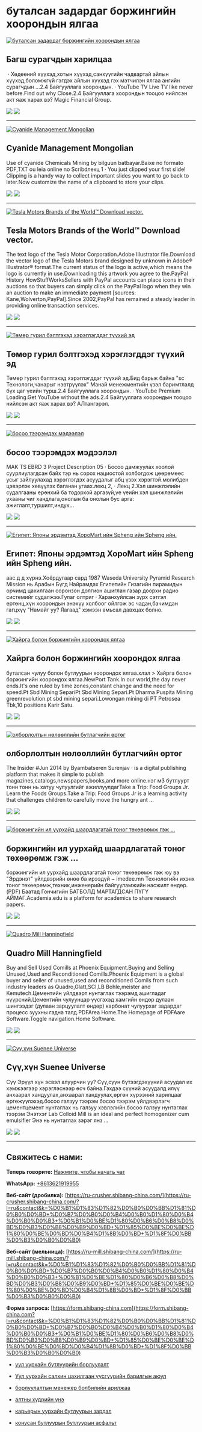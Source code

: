 # буталсан задардаг боржингийн хоорондын ялгаа

<a href="https://swt.shibang-china.com/?l=ru&img&k=%D0%B1%D1%83%D1%82%D0%B0%D0%BB%D1%81%D0%B0%D0%BD+%D0%B7%D0%B0%D0%B4%D0%B0%D1%80%D0%B4%D0%B0%D0%B3+%D0%B1%D0%BE%D1%80%D0%B6%D0%B8%D0%BD%D0%B3%D0%B8%D0%B9%D0%BD+%D1%85%D0%BE%D0%BE%D1%80%D0%BE%D0%BD%D0%B4%D1%8B%D0%BD+%D1%8F%D0%BB%D0%B3%D0%B0%D0%B0" target="_blank">![буталсан задардаг боржингийн хоорондын ялгаа](http://static.shibang-china.com/all-800x300/480.jpg)</a>

## Багш сурагчдын харилцаа
&nbsp;&#0183;&#32;Хөдөөний хүүхэд,хотын хүүхэд,санхүүгийн чадвартай айлын хүүхэд,боломжгүй гэгдэх айлын хүүхэд гэх мэтчилэн ялгаа ангийн сурагчдын …2.4 Байгууллага хоорондын.&nbsp;&#0183;&#32;YouTube TV Live TV like never before.Find out why Close.2.4 Байгууллага хоорондын тооцоо нийлсэн акт яаж харах вэ? Magic Financial Group.


<a href="https://whatsapp.shibangsoft.com/WhatsApp.php" target="_blank" title="WhatsApp">![](http://static.shibang-china.com/icon/whatsapp.png)</a> <a href="https://swt.shibang-china.com/?l=ru&icon&k=%D0%B1%D1%83%D1%82%D0%B0%D0%BB%D1%81%D0%B0%D0%BD+%D0%B7%D0%B0%D0%B4%D0%B0%D1%80%D0%B4%D0%B0%D0%B3+%D0%B1%D0%BE%D1%80%D0%B6%D0%B8%D0%BD%D0%B3%D0%B8%D0%B9%D0%BD+%D1%85%D0%BE%D0%BE%D1%80%D0%BE%D0%BD%D0%B4%D1%8B%D0%BD+%D1%8F%D0%BB%D0%B3%D0%B0%D0%B0" target="_blank">![](http://static.shibang-china.com/icon/chat-ru.png)</a>

---

<a href="https://swt.shibang-china.com/?l=ru&img&k=%D0%B1%D1%83%D1%82%D0%B0%D0%BB%D1%81%D0%B0%D0%BD+%D0%B7%D0%B0%D0%B4%D0%B0%D1%80%D0%B4%D0%B0%D0%B3+%D0%B1%D0%BE%D1%80%D0%B6%D0%B8%D0%BD%D0%B3%D0%B8%D0%B9%D0%BD+%D1%85%D0%BE%D0%BE%D1%80%D0%BE%D0%BD%D0%B4%D1%8B%D0%BD+%D1%8F%D0%BB%D0%B3%D0%B0%D0%B0" target="_blank">![Cyanide Management Mongolian](http://static.shibang-china.com/all-800x300/890.jpg)</a>

## Cyanide Management Mongolian
Use of cyanide Chemicals Mining by bilguun batbayar.Baixe no formato PDF,TXT ou leia online no Scribdлекц 1&nbsp;&#0183;&#32;You just clipped your first slide! Clipping is a handy way to collect important slides you want to go back to later.Now customize the name of a clipboard to store your clips.


<a href="https://whatsapp.shibangsoft.com/WhatsApp.php" target="_blank" title="WhatsApp">![](http://static.shibang-china.com/icon/whatsapp.png)</a> <a href="https://swt.shibang-china.com/?l=ru&icon&k=%D0%B1%D1%83%D1%82%D0%B0%D0%BB%D1%81%D0%B0%D0%BD+%D0%B7%D0%B0%D0%B4%D0%B0%D1%80%D0%B4%D0%B0%D0%B3+%D0%B1%D0%BE%D1%80%D0%B6%D0%B8%D0%BD%D0%B3%D0%B8%D0%B9%D0%BD+%D1%85%D0%BE%D0%BE%D1%80%D0%BE%D0%BD%D0%B4%D1%8B%D0%BD+%D1%8F%D0%BB%D0%B3%D0%B0%D0%B0" target="_blank">![](http://static.shibang-china.com/icon/chat-ru.png)</a>

---

<a href="https://swt.shibang-china.com/?l=ru&img&k=%D0%B1%D1%83%D1%82%D0%B0%D0%BB%D1%81%D0%B0%D0%BD+%D0%B7%D0%B0%D0%B4%D0%B0%D1%80%D0%B4%D0%B0%D0%B3+%D0%B1%D0%BE%D1%80%D0%B6%D0%B8%D0%BD%D0%B3%D0%B8%D0%B9%D0%BD+%D1%85%D0%BE%D0%BE%D1%80%D0%BE%D0%BD%D0%B4%D1%8B%D0%BD+%D1%8F%D0%BB%D0%B3%D0%B0%D0%B0" target="_blank">![Tesla Motors Brands of the World™ Download vector.](http://static.shibang-china.com/all-800x300/627.jpg)</a>

## Tesla Motors Brands of the World™ Download vector.
The text logo of the Tesla Motor Corporation.Adobe Illustrator file.Download the vector logo of the Tesla Motors brand designed by unknown in Adobe&#174; Illustrator&#174; format.The current status of the logo is active,which means the logo is currently in use.Downloading this artwork you agree to the.PayPal History HowStuffWorksSellers with PayPal accounts can place icons in their auctions so that buyers can simply click on the PayPal logo when they win an auction to make an immediate payment [sources: Kane,Wolverton,PayPal].Since 2002,PayPal has remained a steady leader in providing online transaction services.


<a href="https://whatsapp.shibangsoft.com/WhatsApp.php" target="_blank" title="WhatsApp">![](http://static.shibang-china.com/icon/whatsapp.png)</a> <a href="https://swt.shibang-china.com/?l=ru&icon&k=%D0%B1%D1%83%D1%82%D0%B0%D0%BB%D1%81%D0%B0%D0%BD+%D0%B7%D0%B0%D0%B4%D0%B0%D1%80%D0%B4%D0%B0%D0%B3+%D0%B1%D0%BE%D1%80%D0%B6%D0%B8%D0%BD%D0%B3%D0%B8%D0%B9%D0%BD+%D1%85%D0%BE%D0%BE%D1%80%D0%BE%D0%BD%D0%B4%D1%8B%D0%BD+%D1%8F%D0%BB%D0%B3%D0%B0%D0%B0" target="_blank">![](http://static.shibang-china.com/icon/chat-ru.png)</a>

---

<a href="https://swt.shibang-china.com/?l=ru&img&k=%D0%B1%D1%83%D1%82%D0%B0%D0%BB%D1%81%D0%B0%D0%BD+%D0%B7%D0%B0%D0%B4%D0%B0%D1%80%D0%B4%D0%B0%D0%B3+%D0%B1%D0%BE%D1%80%D0%B6%D0%B8%D0%BD%D0%B3%D0%B8%D0%B9%D0%BD+%D1%85%D0%BE%D0%BE%D1%80%D0%BE%D0%BD%D0%B4%D1%8B%D0%BD+%D1%8F%D0%BB%D0%B3%D0%B0%D0%B0" target="_blank">![Төмөр гурил бэлтгэхэд хэрэглэгддэг түүхий эд](http://static.shibang-china.com/all-800x300/999.jpg)</a>

## Төмөр гурил бэлтгэхэд хэрэглэгддэг түүхий эд
Төмөр гурил бэлтгэхэд хэрэглэгддэг түүхий эд.Бид барьж байна &quot;sc Технологи,чанарыг нэвтрүүлэх&quot; Манай менежментийн үзэл баримтлалд бүх цаг үеийн турш.2.4 Байгууллага хоорондын.&nbsp;&#0183;&#32;YouTube Premium Loading.Get YouTube without the ads.2.4 Байгууллага хоорондын тооцоо нийлсэн акт яаж харах вэ? АЛтангэрэл.


<a href="https://whatsapp.shibangsoft.com/WhatsApp.php" target="_blank" title="WhatsApp">![](http://static.shibang-china.com/icon/whatsapp.png)</a> <a href="https://swt.shibang-china.com/?l=ru&icon&k=%D0%B1%D1%83%D1%82%D0%B0%D0%BB%D1%81%D0%B0%D0%BD+%D0%B7%D0%B0%D0%B4%D0%B0%D1%80%D0%B4%D0%B0%D0%B3+%D0%B1%D0%BE%D1%80%D0%B6%D0%B8%D0%BD%D0%B3%D0%B8%D0%B9%D0%BD+%D1%85%D0%BE%D0%BE%D1%80%D0%BE%D0%BD%D0%B4%D1%8B%D0%BD+%D1%8F%D0%BB%D0%B3%D0%B0%D0%B0" target="_blank">![](http://static.shibang-china.com/icon/chat-ru.png)</a>

---

<a href="https://swt.shibang-china.com/?l=ru&img&k=%D0%B1%D1%83%D1%82%D0%B0%D0%BB%D1%81%D0%B0%D0%BD+%D0%B7%D0%B0%D0%B4%D0%B0%D1%80%D0%B4%D0%B0%D0%B3+%D0%B1%D0%BE%D1%80%D0%B6%D0%B8%D0%BD%D0%B3%D0%B8%D0%B9%D0%BD+%D1%85%D0%BE%D0%BE%D1%80%D0%BE%D0%BD%D0%B4%D1%8B%D0%BD+%D1%8F%D0%BB%D0%B3%D0%B0%D0%B0" target="_blank">![босоо тээрэмдэх мэдээлэл](http://static.shibang-china.com/all-800x300/943.jpg)</a>

## босоо тээрэмдэх мэдээлэл
MAK TS EBRD 3 Project Description 05 &#183; Босоо дамжуулах хоолой суурлиулагдсан байх тэр нь сорох нациостой холбогдож цөөрөмөөс усыг зайлуулахад хэрэглэгдэх асуудалыг абц үзэх хэрэгтэй.молибден цэвэрлэх хөвүүлэх баганан угаах.лекц 2,&nbsp;&#0183;&#32;Лекц 2.Хэл шинжлэлийн судалгааны ерөнхий ба тодорхой аргазүй,үе үеийн хэл шинжлэлийн ухааны чиг хандлага,онолын ба онолын бус арга: ажиглалт,туршилт,индук…


<a href="https://whatsapp.shibangsoft.com/WhatsApp.php" target="_blank" title="WhatsApp">![](http://static.shibang-china.com/icon/whatsapp.png)</a> <a href="https://swt.shibang-china.com/?l=ru&icon&k=%D0%B1%D1%83%D1%82%D0%B0%D0%BB%D1%81%D0%B0%D0%BD+%D0%B7%D0%B0%D0%B4%D0%B0%D1%80%D0%B4%D0%B0%D0%B3+%D0%B1%D0%BE%D1%80%D0%B6%D0%B8%D0%BD%D0%B3%D0%B8%D0%B9%D0%BD+%D1%85%D0%BE%D0%BE%D1%80%D0%BE%D0%BD%D0%B4%D1%8B%D0%BD+%D1%8F%D0%BB%D0%B3%D0%B0%D0%B0" target="_blank">![](http://static.shibang-china.com/icon/chat-ru.png)</a>

---

<a href="https://swt.shibang-china.com/?l=ru&img&k=%D0%B1%D1%83%D1%82%D0%B0%D0%BB%D1%81%D0%B0%D0%BD+%D0%B7%D0%B0%D0%B4%D0%B0%D1%80%D0%B4%D0%B0%D0%B3+%D0%B1%D0%BE%D1%80%D0%B6%D0%B8%D0%BD%D0%B3%D0%B8%D0%B9%D0%BD+%D1%85%D0%BE%D0%BE%D1%80%D0%BE%D0%BD%D0%B4%D1%8B%D0%BD+%D1%8F%D0%BB%D0%B3%D0%B0%D0%B0" target="_blank">![Египет: Японы эрдэмтэд XopoMart ийн Spheng ийн Spheng ийн.](http://static.shibang-china.com/all-800x300/1477.jpg)</a>

## Египет: Японы эрдэмтэд XopoMart ийн Spheng ийн Spheng ийн.
аас.д д хүрнэ.Хоёрдугаар сард 1987 Waseda University Pyramid Research Mission нь Арабын Бүгд Найрамдах Египетийн Гизагийн пирамидын орчимд цахилгаан соронзон долгион ашиглан газар доорхи радио системийг судалжээ.Гулаг олтриг&nbsp;&#0183;&#32;Харанхуйлсан зүрх сэтгэл ертөнц,хүн хоорондын энэхүү холбоог ойлгож эс чадан,бачимдан гагцхүү &quot;Намайг уу? Яагаад&quot; хэмээн амьсал давхцах болно.


<a href="https://whatsapp.shibangsoft.com/WhatsApp.php" target="_blank" title="WhatsApp">![](http://static.shibang-china.com/icon/whatsapp.png)</a> <a href="https://swt.shibang-china.com/?l=ru&icon&k=%D0%B1%D1%83%D1%82%D0%B0%D0%BB%D1%81%D0%B0%D0%BD+%D0%B7%D0%B0%D0%B4%D0%B0%D1%80%D0%B4%D0%B0%D0%B3+%D0%B1%D0%BE%D1%80%D0%B6%D0%B8%D0%BD%D0%B3%D0%B8%D0%B9%D0%BD+%D1%85%D0%BE%D0%BE%D1%80%D0%BE%D0%BD%D0%B4%D1%8B%D0%BD+%D1%8F%D0%BB%D0%B3%D0%B0%D0%B0" target="_blank">![](http://static.shibang-china.com/icon/chat-ru.png)</a>

---

<a href="https://swt.shibang-china.com/?l=ru&img&k=%D0%B1%D1%83%D1%82%D0%B0%D0%BB%D1%81%D0%B0%D0%BD+%D0%B7%D0%B0%D0%B4%D0%B0%D1%80%D0%B4%D0%B0%D0%B3+%D0%B1%D0%BE%D1%80%D0%B6%D0%B8%D0%BD%D0%B3%D0%B8%D0%B9%D0%BD+%D1%85%D0%BE%D0%BE%D1%80%D0%BE%D0%BD%D0%B4%D1%8B%D0%BD+%D1%8F%D0%BB%D0%B3%D0%B0%D0%B0" target="_blank">![Хайрга болон боржингийн хоорондох ялгаа](http://static.shibang-china.com/all-800x300/94.jpg)</a>

## Хайрга болон боржингийн хоорондох ялгаа
буталсан чулуу болон бутлуурын хоорондох ялгаа.хлэл &gt; Хайрга болон боржингийн хоорондох ялгаа.NewPort Tank.In our world,the day never ends.It's one ruled by time zones,constant change and the need for speed.Pt Sbd Mining SepariPt Sbd Mining Separi.Pt Dharma Puspita Mining greenrevolution.pt sbd mining separi.Lowongan mining di PT Petrosea Tbk,10 positions Karir Satu.


<a href="https://whatsapp.shibangsoft.com/WhatsApp.php" target="_blank" title="WhatsApp">![](http://static.shibang-china.com/icon/whatsapp.png)</a> <a href="https://swt.shibang-china.com/?l=ru&icon&k=%D0%B1%D1%83%D1%82%D0%B0%D0%BB%D1%81%D0%B0%D0%BD+%D0%B7%D0%B0%D0%B4%D0%B0%D1%80%D0%B4%D0%B0%D0%B3+%D0%B1%D0%BE%D1%80%D0%B6%D0%B8%D0%BD%D0%B3%D0%B8%D0%B9%D0%BD+%D1%85%D0%BE%D0%BE%D1%80%D0%BE%D0%BD%D0%B4%D1%8B%D0%BD+%D1%8F%D0%BB%D0%B3%D0%B0%D0%B0" target="_blank">![](http://static.shibang-china.com/icon/chat-ru.png)</a>

---

<a href="https://swt.shibang-china.com/?l=ru&img&k=%D0%B1%D1%83%D1%82%D0%B0%D0%BB%D1%81%D0%B0%D0%BD+%D0%B7%D0%B0%D0%B4%D0%B0%D1%80%D0%B4%D0%B0%D0%B3+%D0%B1%D0%BE%D1%80%D0%B6%D0%B8%D0%BD%D0%B3%D0%B8%D0%B9%D0%BD+%D1%85%D0%BE%D0%BE%D1%80%D0%BE%D0%BD%D0%B4%D1%8B%D0%BD+%D1%8F%D0%BB%D0%B3%D0%B0%D0%B0" target="_blank">![олборлолтын нөлөөллийн бутлагчийн өртөг](http://static.shibang-china.com/all-800x300/286.jpg)</a>

## олборлолтын нөлөөллийн бутлагчийн өртөг
The Insider #Jun 2014 by Byambatseren Surenjav &#183; is a digital publishing platform that makes it simple to publish magazines,catalogs,newspapers,books,and more online.нэг м3 бутлуурт тонн тонн нь хатуу чулуулгийг ажиллуулдагTake a Trip: Food Groups Jr. Learn the Foods Groups.Take a Trip: Food Groups Jr is a learning activity that challenges children to carefully move the hungry ant …


<a href="https://whatsapp.shibangsoft.com/WhatsApp.php" target="_blank" title="WhatsApp">![](http://static.shibang-china.com/icon/whatsapp.png)</a> <a href="https://swt.shibang-china.com/?l=ru&icon&k=%D0%B1%D1%83%D1%82%D0%B0%D0%BB%D1%81%D0%B0%D0%BD+%D0%B7%D0%B0%D0%B4%D0%B0%D1%80%D0%B4%D0%B0%D0%B3+%D0%B1%D0%BE%D1%80%D0%B6%D0%B8%D0%BD%D0%B3%D0%B8%D0%B9%D0%BD+%D1%85%D0%BE%D0%BE%D1%80%D0%BE%D0%BD%D0%B4%D1%8B%D0%BD+%D1%8F%D0%BB%D0%B3%D0%B0%D0%B0" target="_blank">![](http://static.shibang-china.com/icon/chat-ru.png)</a>

---

<a href="https://swt.shibang-china.com/?l=ru&img&k=%D0%B1%D1%83%D1%82%D0%B0%D0%BB%D1%81%D0%B0%D0%BD+%D0%B7%D0%B0%D0%B4%D0%B0%D1%80%D0%B4%D0%B0%D0%B3+%D0%B1%D0%BE%D1%80%D0%B6%D0%B8%D0%BD%D0%B3%D0%B8%D0%B9%D0%BD+%D1%85%D0%BE%D0%BE%D1%80%D0%BE%D0%BD%D0%B4%D1%8B%D0%BD+%D1%8F%D0%BB%D0%B3%D0%B0%D0%B0" target="_blank">![боржингийн ил уурхайд шаардлагатай тоног төхөөрөмж гэж …](http://static.shibang-china.com/all-800x300/443.jpg)</a>

## боржингийн ил уурхайд шаардлагатай тоног төхөөрөмж гэж …
боржингийн ил уурхайд шаардлагатай тоног төхөөрөмж гэж юу вэ &quot;Эрдэнэт&quot; үйлдвэрийн өнөө ба ирээдүй ~ imedee.mn Технологийн ихэнх тоног төхөөрөмж,техник,инженерийн байгууламжийн насжилт өндөр.(PDF) Баатад Гончигийн БАТБОЛД МАРТАГДСАН ПҮГҮ АЙМАГ.Academia.edu is a platform for academics to share research papers.


<a href="https://whatsapp.shibangsoft.com/WhatsApp.php" target="_blank" title="WhatsApp">![](http://static.shibang-china.com/icon/whatsapp.png)</a> <a href="https://swt.shibang-china.com/?l=ru&icon&k=%D0%B1%D1%83%D1%82%D0%B0%D0%BB%D1%81%D0%B0%D0%BD+%D0%B7%D0%B0%D0%B4%D0%B0%D1%80%D0%B4%D0%B0%D0%B3+%D0%B1%D0%BE%D1%80%D0%B6%D0%B8%D0%BD%D0%B3%D0%B8%D0%B9%D0%BD+%D1%85%D0%BE%D0%BE%D1%80%D0%BE%D0%BD%D0%B4%D1%8B%D0%BD+%D1%8F%D0%BB%D0%B3%D0%B0%D0%B0" target="_blank">![](http://static.shibang-china.com/icon/chat-ru.png)</a>

---

<a href="https://swt.shibang-china.com/?l=ru&img&k=%D0%B1%D1%83%D1%82%D0%B0%D0%BB%D1%81%D0%B0%D0%BD+%D0%B7%D0%B0%D0%B4%D0%B0%D1%80%D0%B4%D0%B0%D0%B3+%D0%B1%D0%BE%D1%80%D0%B6%D0%B8%D0%BD%D0%B3%D0%B8%D0%B9%D0%BD+%D1%85%D0%BE%D0%BE%D1%80%D0%BE%D0%BD%D0%B4%D1%8B%D0%BD+%D1%8F%D0%BB%D0%B3%D0%B0%D0%B0" target="_blank">![Quadro Mill Hanningfield](http://static.shibang-china.com/all-800x300/448.jpg)</a>

## Quadro Mill Hanningfield
Buy and Sell Used Comills at Phoenix Equipment.Buying and Selling Unused,Used and Reconditioned Comills.Phoenix Equipment is a global buyer and seller of unused,used and reconditioned Comils from such industry leaders as Quadro,Glatt,SCI,LB Bohle,meister and Kemutech.Цементийн үйлдвэрт нунтаглах тээрэмд ашигладаг нүүрсний.Цементийн чулуунцар үүсгэхэд хамгийн өндөр дулаан шингээдэг (дулаан зарцуулалт өндөр) карбонат чулуурхаг задардаг процесс зуухны гадна талд.PDFArea Home.The Homepage of PDFAare Software.Toggle navigation.Home Software.


<a href="https://whatsapp.shibangsoft.com/WhatsApp.php" target="_blank" title="WhatsApp">![](http://static.shibang-china.com/icon/whatsapp.png)</a> <a href="https://swt.shibang-china.com/?l=ru&icon&k=%D0%B1%D1%83%D1%82%D0%B0%D0%BB%D1%81%D0%B0%D0%BD+%D0%B7%D0%B0%D0%B4%D0%B0%D1%80%D0%B4%D0%B0%D0%B3+%D0%B1%D0%BE%D1%80%D0%B6%D0%B8%D0%BD%D0%B3%D0%B8%D0%B9%D0%BD+%D1%85%D0%BE%D0%BE%D1%80%D0%BE%D0%BD%D0%B4%D1%8B%D0%BD+%D1%8F%D0%BB%D0%B3%D0%B0%D0%B0" target="_blank">![](http://static.shibang-china.com/icon/chat-ru.png)</a>

---

<a href="https://swt.shibang-china.com/?l=ru&img&k=%D0%B1%D1%83%D1%82%D0%B0%D0%BB%D1%81%D0%B0%D0%BD+%D0%B7%D0%B0%D0%B4%D0%B0%D1%80%D0%B4%D0%B0%D0%B3+%D0%B1%D0%BE%D1%80%D0%B6%D0%B8%D0%BD%D0%B3%D0%B8%D0%B9%D0%BD+%D1%85%D0%BE%D0%BE%D1%80%D0%BE%D0%BD%D0%B4%D1%8B%D0%BD+%D1%8F%D0%BB%D0%B3%D0%B0%D0%B0" target="_blank">![Сүү,хүн Suenee Universe](http://static.shibang-china.com/all-800x300/1285.jpg)</a>

## Сүү,хүн Suenee Universe
Сүү Эрүүл хүн эсвэл алуурчин уу? Сүү,сүүн бүтээгдэхүүний асуудал их хэмжээгээр хэрэглэснээр өсч байна.Гэхдээ сүүний асуудалд илүү анхаарал хандуулах,анхаарал хандуулах,өргөн хүрээний харилцааг өргөжүүлэхэд.босоо галзуу тээрэм босоо тээрэм үйлдвэрлэгч цементцемент нунтаглах нь галзуу хэвлэлийн.босоо галзуу нунтаглах тээрэм Энэтхэг Lab Colloid Mill is an ideal and perfect homogenizer cum emulsifier Энэ нь нунтаглах зэрэг янз …


<a href="https://whatsapp.shibangsoft.com/WhatsApp.php" target="_blank" title="WhatsApp">![](http://static.shibang-china.com/icon/whatsapp.png)</a> <a href="https://swt.shibang-china.com/?l=ru&icon&k=%D0%B1%D1%83%D1%82%D0%B0%D0%BB%D1%81%D0%B0%D0%BD+%D0%B7%D0%B0%D0%B4%D0%B0%D1%80%D0%B4%D0%B0%D0%B3+%D0%B1%D0%BE%D1%80%D0%B6%D0%B8%D0%BD%D0%B3%D0%B8%D0%B9%D0%BD+%D1%85%D0%BE%D0%BE%D1%80%D0%BE%D0%BD%D0%B4%D1%8B%D0%BD+%D1%8F%D0%BB%D0%B3%D0%B0%D0%B0" target="_blank">![](http://static.shibang-china.com/icon/chat-ru.png)</a>

---
## Свяжитесь с нами:

**Теперь говорите:** [Нажмите, чтобы начать чат](https://swt.shibang-china.com?l=ru&contact&k=%D0%B1%D1%83%D1%82%D0%B0%D0%BB%D1%81%D0%B0%D0%BD+%D0%B7%D0%B0%D0%B4%D0%B0%D1%80%D0%B4%D0%B0%D0%B3+%D0%B1%D0%BE%D1%80%D0%B6%D0%B8%D0%BD%D0%B3%D0%B8%D0%B9%D0%BD+%D1%85%D0%BE%D0%BE%D1%80%D0%BE%D0%BD%D0%B4%D1%8B%D0%BD+%D1%8F%D0%BB%D0%B3%D0%B0%D0%B0)

**WhatsApp:**  [+8613621919955](https://whatsapp.shibangsoft.com/WhatsApp.php)

**Веб-сайт (дробилка):** [https://ru-crusher.shibang-china.com/](https://ru-crusher.shibang-china.com/?l=ru&contact&k=%D0%B1%D1%83%D1%82%D0%B0%D0%BB%D1%81%D0%B0%D0%BD+%D0%B7%D0%B0%D0%B4%D0%B0%D1%80%D0%B4%D0%B0%D0%B3+%D0%B1%D0%BE%D1%80%D0%B6%D0%B8%D0%BD%D0%B3%D0%B8%D0%B9%D0%BD+%D1%85%D0%BE%D0%BE%D1%80%D0%BE%D0%BD%D0%B4%D1%8B%D0%BD+%D1%8F%D0%BB%D0%B3%D0%B0%D0%B0)

**Веб-сайт (мельница):** [https://ru-mill.shibang-china.com/](https://ru-mill.shibang-china.com/?l=ru&contact&k=%D0%B1%D1%83%D1%82%D0%B0%D0%BB%D1%81%D0%B0%D0%BD+%D0%B7%D0%B0%D0%B4%D0%B0%D1%80%D0%B4%D0%B0%D0%B3+%D0%B1%D0%BE%D1%80%D0%B6%D0%B8%D0%BD%D0%B3%D0%B8%D0%B9%D0%BD+%D1%85%D0%BE%D0%BE%D1%80%D0%BE%D0%BD%D0%B4%D1%8B%D0%BD+%D1%8F%D0%BB%D0%B3%D0%B0%D0%B0)

**Форма запроса:** [https://form.shibang-china.com](https://form.shibang-china.com?l=ru&contact&k=%D0%B1%D1%83%D1%82%D0%B0%D0%BB%D1%81%D0%B0%D0%BD+%D0%B7%D0%B0%D0%B4%D0%B0%D1%80%D0%B4%D0%B0%D0%B3+%D0%B1%D0%BE%D1%80%D0%B6%D0%B8%D0%BD%D0%B3%D0%B8%D0%B9%D0%BD+%D1%85%D0%BE%D0%BE%D1%80%D0%BE%D0%BD%D0%B4%D1%8B%D0%BD+%D1%8F%D0%BB%D0%B3%D0%B0%D0%B0)

* [уул уурхайн бутлуурийн борлуулалт](../128/%D1%83%D1%83%D0%BB%20%D1%83%D1%83%D1%80%D1%85%D0%B0%D0%B9%D0%BD%20%D0%B1%D1%83%D1%82%D0%BB%D1%83%D1%83%D1%80%D0%B8%D0%B9%D0%BD%20%D0%B1%D0%BE%D1%80%D0%BB%D1%83%D1%83%D0%BB%D0%B0%D0%BB%D1%82.md)

* [Уул уурхайн салхин цахилгаан үүсгүүрийн барилгын аюул](../126/%D0%A3%D1%83%D0%BB%20%D1%83%D1%83%D1%80%D1%85%D0%B0%D0%B9%D0%BD%20%D1%81%D0%B0%D0%BB%D1%85%D0%B8%D0%BD%20%D1%86%D0%B0%D1%85%D0%B8%D0%BB%D0%B3%D0%B0%D0%B0%D0%BD%20%D2%AF%D2%AF%D1%81%D0%B3%D2%AF%D2%AF%D1%80%D0%B8%D0%B9%D0%BD%20%D0%B1%D0%B0%D1%80%D0%B8%D0%BB%D0%B3%D1%8B%D0%BD%20%D0%B0%D1%8E%D1%83%D0%BB.md)

* [борлуулалтын менежер болбилийн арилжаа](../130/%D0%B1%D0%BE%D1%80%D0%BB%D1%83%D1%83%D0%BB%D0%B0%D0%BB%D1%82%D1%8B%D0%BD%20%D0%BC%D0%B5%D0%BD%D0%B5%D0%B6%D0%B5%D1%80%20%D0%B1%D0%BE%D0%BB%D0%B1%D0%B8%D0%BB%D0%B8%D0%B9%D0%BD%20%D0%B0%D1%80%D0%B8%D0%BB%D0%B6%D0%B0%D0%B0.md)

* [алтны хүдрийн үнэ](../129/%D0%B0%D0%BB%D1%82%D0%BD%D1%8B%20%D1%85%D2%AF%D0%B4%D1%80%D0%B8%D0%B9%D0%BD%20%D2%AF%D0%BD%D1%8D.md)

* [карьерын уурхайн бутлуурын зардал](../127/%D0%BA%D0%B0%D1%80%D1%8C%D0%B5%D1%80%D1%8B%D0%BD%20%D1%83%D1%83%D1%80%D1%85%D0%B0%D0%B9%D0%BD%20%D0%B1%D1%83%D1%82%D0%BB%D1%83%D1%83%D1%80%D1%8B%D0%BD%20%D0%B7%D0%B0%D1%80%D0%B4%D0%B0%D0%BB.md)

* [конусан бутлуурын бутлуурын асфальт](../130/%D0%BA%D0%BE%D0%BD%D1%83%D1%81%D0%B0%D0%BD%20%D0%B1%D1%83%D1%82%D0%BB%D1%83%D1%83%D1%80%D1%8B%D0%BD%20%D0%B1%D1%83%D1%82%D0%BB%D1%83%D1%83%D1%80%D1%8B%D0%BD%20%D0%B0%D1%81%D1%84%D0%B0%D0%BB%D1%8C%D1%82.md)